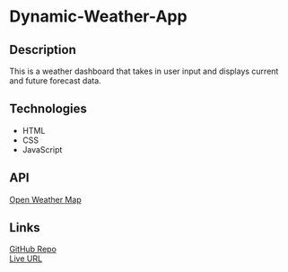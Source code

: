 # Dynamic-Weather-App

## Description
This is a weather dashboard that takes in user input and displays current and future forecast data.

## Technologies
* HTML
* CSS
* JavaScript

## API
[Open Weather Map](https://openweathermap.org/)

## Links
[GitHub Repo](https://github.com/Fuzzy-Codes/Dynamic-Weather-App)\
[Live URL](https://fuzzy-codes.github.io/Dynamic-Weather-App/)